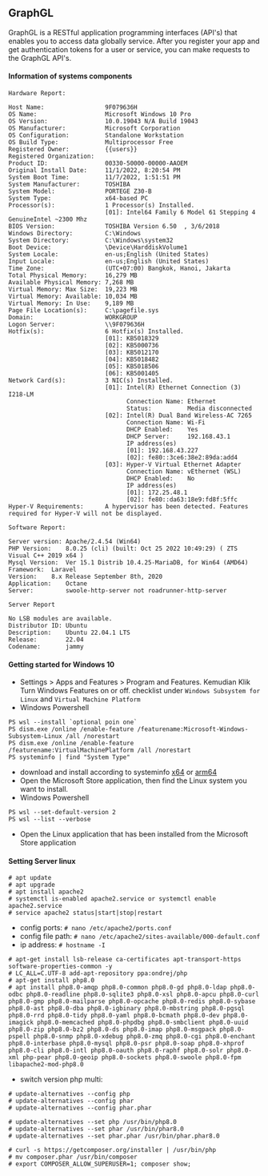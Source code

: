 ## GraphGL
GraphGL is a RESTful application programming interfaces (API's) that enables you to access data globally service. 
After you register your app and get authentication tokens for a user or service, you can make requests to the GraphGL API's.

#### Information of systems components
```
Hardware Report:

Host Name:                 9F079636H
OS Name:                   Microsoft Windows 10 Pro
OS Version:                10.0.19043 N/A Build 19043
OS Manufacturer:           Microsoft Corporation
OS Configuration:          Standalone Workstation
OS Build Type:             Multiprocessor Free
Registered Owner:          {{users}}
Registered Organization:
Product ID:                00330-50000-00000-AAOEM
Original Install Date:     11/1/2022, 8:20:54 PM
System Boot Time:          11/7/2022, 1:51:51 PM
System Manufacturer:       TOSHIBA
System Model:              PORTEGE Z30-B
System Type:               x64-based PC
Processor(s):              1 Processor(s) Installed.
                           [01]: Intel64 Family 6 Model 61 Stepping 4 GenuineIntel ~2300 Mhz
BIOS Version:              TOSHIBA Version 6.50  , 3/6/2018
Windows Directory:         C:\Windows
System Directory:          C:\Windows\system32
Boot Device:               \Device\HarddiskVolume1
System Locale:             en-us;English (United States)
Input Locale:              en-us;English (United States)
Time Zone:                 (UTC+07:00) Bangkok, Hanoi, Jakarta
Total Physical Memory:     16,279 MB
Available Physical Memory: 7,268 MB
Virtual Memory: Max Size:  19,223 MB
Virtual Memory: Available: 10,034 MB
Virtual Memory: In Use:    9,189 MB
Page File Location(s):     C:\pagefile.sys
Domain:                    WORKGROUP
Logon Server:              \\9F079636H
Hotfix(s):                 6 Hotfix(s) Installed.
                           [01]: KB5018329
                           [02]: KB5000736
                           [03]: KB5012170
                           [04]: KB5018482
                           [05]: KB5018506
                           [06]: KB5001405
Network Card(s):           3 NIC(s) Installed.
                           [01]: Intel(R) Ethernet Connection (3) I218-LM
                                 Connection Name: Ethernet
                                 Status:          Media disconnected
                           [02]: Intel(R) Dual Band Wireless-AC 7265
                                 Connection Name: Wi-Fi
                                 DHCP Enabled:    Yes
                                 DHCP Server:     192.168.43.1
                                 IP address(es)
                                 [01]: 192.168.43.227
                                 [02]: fe80::3ce6:38e2:89da:add4
                           [03]: Hyper-V Virtual Ethernet Adapter
                                 Connection Name: vEthernet (WSL)
                                 DHCP Enabled:    No
                                 IP address(es)
                                 [01]: 172.25.48.1
                                 [02]: fe80::da63:18e9:fd8f:5ffc
Hyper-V Requirements:      A hypervisor has been detected. Features required for Hyper-V will not be displayed.
```
```
Software Report:

Server version:	Apache/2.4.54 (Win64)
PHP Version:	8.0.25 (cli) (built: Oct 25 2022 10:49:29) ( ZTS Visual C++ 2019 x64 )
Mysql Version:	Ver 15.1 Distrib 10.4.25-MariaDB, for Win64 (AMD64)
Framework:	Laravel
Version:	8.x Release September 8th, 2020
Application:	Octane
Server:         swoole-http-server not roadrunner-http-server
```
```
Server Report

No LSB modules are available.
Distributor ID: Ubuntu
Description:    Ubuntu 22.04.1 LTS
Release:        22.04
Codename:       jammy
```

#### Getting started for Windows 10
- Settings > Apps and Features > Program and Features. Kemudian Klik Turn Windows Features on or off. checklist under `Windows Subsystem for Linux` and `Virtual Machine Platform`
- Windows Powershell
```
PS wsl --install `optional poin one`
PS dism.exe /online /enable-feature /featurename:Microsoft-Windows-Subsystem-Linux /all /norestart
PS dism.exe /online /enable-feature /featurename:VirtualMachinePlatform /all /norestart
PS systeminfo | find "System Type"
```
- download and install according to systeminfo
[x64](https://wslstorestorage.blob.core.windows.net/wslblob/wsl_update_x64.msi) or [arm64](https://wslstorestorage.blob.core.windows.net/wslblob/wsl_update_arm64.msi)
- Open the Microsoft Store application, then find the Linux system you want to install.
- Windows Powershell
```
PS wsl --set-default-version 2
PS wsl --list --verbose
```
- Open the Linux application that has been installed from the Microsoft Store application

#### Setting Server linux
```
# apt update
# apt upgrade
# apt install apache2
# systemctl is-enabled apache2.service or systemctl enable apache2.service
# service apache2 status|start|stop|restart
```
- config ports:	`# nano /etc/apache2/ports.conf`
- config file path:	`# nano /etc/apache2/sites-available/000-default.conf`
- ip address:	`# hostname -I`
```
# apt-get install lsb-release ca-certificates apt-transport-https software-properties-common -y
# LC_ALL=C.UTF-8 add-apt-repository ppa:ondrej/php
# apt-get install php8.0
# apt install php8.0-amqp php8.0-common php8.0-gd php8.0-ldap php8.0-odbc php8.0-readline php8.0-sqlite3 php8.0-xsl php8.0-apcu php8.0-curl php8.0-gmp php8.0-mailparse php8.0-opcache php8.0-redis php8.0-sybase php8.0-ast php8.0-dba php8.0-igbinary php8.0-mbstring php8.0-pgsql php8.0-rrd php8.0-tidy php8.0-yaml php8.0-bcmath php8.0-dev php8.0-imagick php8.0-memcached php8.0-phpdbg php8.0-smbclient php8.0-uuid php8.0-zip php8.0-bz2 php8.0-ds php8.0-imap php8.0-msgpack php8.0-pspell php8.0-snmp php8.0-xdebug php8.0-zmq php8.0-cgi php8.0-enchant php8.0-interbase php8.0-mysql php8.0-psr php8.0-soap php8.0-xhprof php8.0-cli php8.0-intl php8.0-oauth php8.0-raphf php8.0-solr php8.0-xml php-pear php8.0-geoip php8.0-sockets php8.0-swoole php8.0-fpm libapache2-mod-php8.0
```
- switch version php multi:
```
# update-alternatives --config php
# update-alternatives --config phar
# update-alternatives --config phar.phar

# update-alternatives --set php /usr/bin/php8.0
# update-alternatives --set phar /usr/bin/phar8.0
# update-alternatives --set phar.phar /usr/bin/phar.phar8.0
```
```
# curl -s https://getcomposer.org/installer | /usr/bin/php
# mv composer.phar /usr/bin/composer
# export COMPOSER_ALLOW_SUPERUSER=1; composer show;
```

